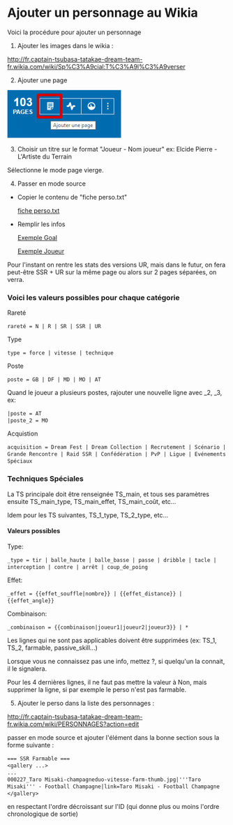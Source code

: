 # Ajouter un personnage au Wikia

Voici la procédure pour ajouter un personnage

1. Ajouter les images dans le wikia :

http://fr.captain-tsubasa-tatakae-dream-team-fr.wikia.com/wiki/Sp%C3%A9cial:T%C3%A9l%C3%A9verser

2. Ajouter une page

![Ajouter une page](doc/ajouter%20page.png)

3. Choisir un titre sur le format "Joueur - Nom joueur"
ex: Elcide Pierre - L'Artiste du Terrain

Sélectionne le mode page vierge.

4. Passer en mode source

- Copier le contenu de "fiche perso.txt"

    [fiche perso.txt](doc/fiche%20perso.txt)

- Remplir les infos

    [Exemple Goal](doc/0000XX_Goal.txt)

    [Exemple Joueur](doc/0000XX_Joueur.txt)

Pour l'instant on rentre les stats des versions UR, mais dans le futur, on fera peut-être SSR + UR sur la même page ou alors sur 2 pages séparées, on verra.

### Voici les valeurs possibles pour chaque catégorie

Rareté
```
rareté = N | R | SR | SSR | UR
```

Type
```
type = force | vitesse | technique
```

Poste

```
poste = GB | DF | MD | MO | AT
```
Quand le joueur a plusieurs postes, rajouter une nouvelle ligne avec _2, _3, ex:
```
|poste = AT
|poste_2 = MO
```

Acquistion
```
acquisition = Dream Fest | Dream Collection | Recrutement | Scénario | Grande Rencontre | Raid SSR | Confédération | PvP | Ligue | Evénements Spéciaux
```

### Techniques Spéciales
La TS principale doit être renseignée TS_main, et tous ses paramètres ensuite TS_main_type, TS_main_effet, TS_main_coût, etc...

Idem pour les TS suivantes, TS_1_type, TS_2_type, etc...

#### Valeurs possibles

Type:
```
_type = tir | balle_haute | balle_basse | passe | dribble | tacle | interception | contre | arrêt | coup_de_poing
```

Effet:
```
_effet = {{effet_souffle|nombre}} | {{effet_distance}} | {{effet_angle}}
```

Combinaison:
```
_combinaison = {{combinaison|joueur1|joueur2|joueur3}} | *
```

Les lignes qui ne sont pas applicables doivent être supprimées (ex: TS_1, TS_2, farmable, passive_skill...)

Lorsque vous ne connaissez pas une info, mettez ?, si quelqu'un la connait, il le signalera.

Pour les 4 dernières lignes, il ne faut pas mettre la valeur à Non, mais supprimer la ligne, si par exemple le perso n'est pas farmable.


5. Ajouter le perso dans la liste des personnages :

http://fr.captain-tsubasa-tatakae-dream-team-fr.wikia.com/wiki/PERSONNAGES?action=edit

passer en mode source et ajouter l'élément dans la bonne section sous la forme suivante :

```
=== SSR Farmable ===
<gallery ...>
...
000227_Taro Misaki-champagneduo-vitesse-farm-thumb.jpg|'''Taro Misaki''' - Football Champagne|link=Taro Misaki - Football Champagne
</gallery>
```

en respectant l'ordre décroissant sur l'ID (qui donne plus ou moins l'ordre chronologique de sortie)

